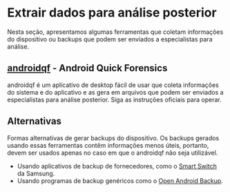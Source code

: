 # Extrair dados para análise posterior

Nesta seção, apresentamos algumas ferramentas que coletam informações do dispositivo ou backups que podem ser enviados a especialistas para análise.

## [androidqf](https://github.com/mvt-project/androidqf) - Android Quick Forensics

androidqf é um aplicativo de desktop fácil de usar que coleta informações do sistema e do aplicativo e as gera em arquivos que podem ser enviados a especialistas para análise posterior. Siga as instruções oficiais para operar.

## Alternativas

Formas alternativas de gerar backups do dispositivo. Os backups gerados usando essas ferramentas contêm informações menos úteis, portanto, devem ser usados ​​apenas no caso em que o androidqf não seja utilizável.

* Usando aplicativos de backup de fornecedores, como o [Smart Switch](https://www.samsung.com/us/support/answer/ANS00048603/) da Samsung.
* Usando programas de backup genéricos como o [Open Android Backup](https://github.com/mrrfv/open-android-backup).
